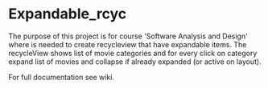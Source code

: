 # Expandable_rcyc

The purpose of this project is for course 'Software Analysis and Design' where is needed to create recycleview that have expandable items. The recycleView shows list of movie categories and for every click on category expand list of movies and collapse if already expanded (or active on layout).

For full documentation see wiki.
